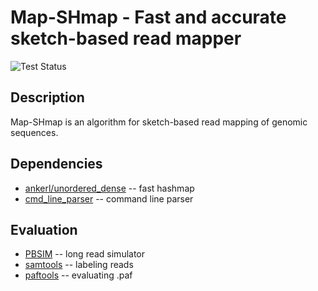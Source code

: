 # Map-SHmap - Fast and accurate sketch-based read mapper

![Test Status](https://github.com/pesho-ivanov/sweepmap/actions/workflows/test.yml/badge.svg)

## Description

Map-SHmap is an algorithm for sketch-based read mapping of genomic sequences.

## Dependencies

* [ankerl/unordered_dense](https://github.com/martinus/unordered_dense) -- fast hashmap
* [cmd_line_parser](https://github.com/jermp/cmd_line_parser) -- command line parser

## Evaluation
* [PBSIM](https://github.com/pfaucon/PBSIM-PacBio-Simulator) -- long read simulator
* [samtools](https://github.com/samtools/samtools) -- labeling reads
* [paftools](https://github.com/RBGKew/pypaftol/blob/master/paftools_tutorial.md) -- evaluating .paf
